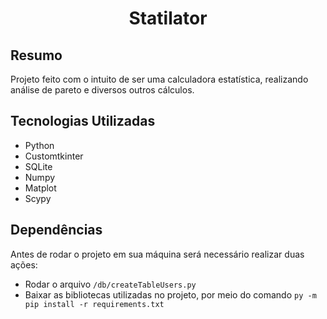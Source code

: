 # <p align="center"> Statilator </p>

## Resumo
Projeto feito com o intuito de ser uma calculadora estatística, realizando análise de pareto e diversos outros cálculos.

## Tecnologias Utilizadas
- Python
- Customtkinter
- SQLite
- Numpy
- Matplot
- Scypy

## Dependências
Antes de rodar o projeto em sua máquina será necessário realizar duas ações:
- Rodar o arquivo ```/db/createTableUsers.py```
- Baixar as bibliotecas utilizadas no projeto, por meio do comando ```py -m pip install -r requirements.txt```
